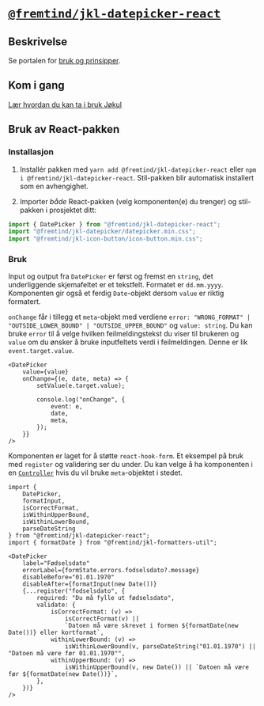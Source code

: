 # [`@fremtind/jkl-datepicker-react`](https://jokul.fremtind.no/komponenter/datepicker)

## Beskrivelse

Se portalen for [bruk og prinsipper](https://jokul.fremtind.no/komponenter/datepicker).

## Kom i gang

[Lær hvordan du kan ta i bruk Jøkul](https://jokul.fremtind.no/developer/getting-started/)

## Bruk av React-pakken

### Installasjon

1. Installér pakken med `yarn add @fremtind/jkl-datepicker-react` eller `npm i @fremtind/jkl-datepicker-react`. Stil-pakken blir automatisk installert som en avhengighet.

2. Importer _både_ React-pakken (velg komponenten(e) du trenger) og stil-pakken i prosjektet ditt:

```js
import { DatePicker } from "@fremtind/jkl-datepicker-react";
import "@fremtind/jkl-datepicker/datepicker.min.css";
import "@fremtind/jkl-icon-button/icon-button.min.css";
```

### Bruk

Input og output fra `DatePicker` er først og fremst en `string`, det underliggende skjemafeltet er et tekstfelt. Formatet er `dd.mm.yyyy`. Komponenten gir også et ferdig `Date`-objekt dersom `value` er riktig formatert.

`onChange` får i tillegg et `meta`-objekt med verdiene `error: "WRONG_FORMAT" | "OUTSIDE_LOWER_BOUND" | "OUTSIDE_UPPER_BOUND"` og `value: string`. Du kan bruke `error` til å velge hvilken feilmeldingstekst du viser til brukeren og `value` om du ønsker å bruke inputfeltets verdi i feilmeldingen. Denne er lik `event.target.value`.

```tsx
<DatePicker
    value={value}
    onChange={(e, date, meta) => {
        setValue(e.target.value);

        console.log("onChange", {
            event: e,
            date,
            meta,
        });
    }}
/>
```

Komponenten er laget for å støtte `react-hook-form`. Et eksempel på bruk med `register` og validering ser du under. Du kan velge å ha komponenten i en [`Controller`](https://react-hook-form.com/advanced-usage#ControlledmixedwithUncontrolledComponents) hvis du vil bruke `meta`-objektet i stedet.

```tsx
import {
    DatePicker,
    formatInput,
    isCorrectFormat,
    isWithinUpperBound,
    isWithinLowerBound,
    parseDateString
} from "@fremtind/jkl-datepicker-react";
import { formatDate } from "@fremtind/jkl-formatters-util";

<DatePicker
    label="Fødselsdato"
    errorLabel={formState.errors.fodselsdato?.message}
    disableBefore="01.01.1970"
    disableAfter={formatInput(new Date())}
    {...register("fodselsdato", {
        required: "Du må fylle ut fødselsdato",
        validate: {
            isCorrectFormat: (v) =>
                isCorrectFormat(v) ||
                `Datoen må være skrevet i formen ${formatDate(new Date())} eller kortformat`,
            withinLowerBound: (v) =>
                isWithinLowerBound(v, parseDateString("01.01.1970") || "Datoen må være før 01.01.1970"",
            withinUpperBound: (v) =>
                isWithinUpperBound(v, new Date()) || `Datoen må være før ${formatDate(new Date())}`,
        },
    })}
/>
```
